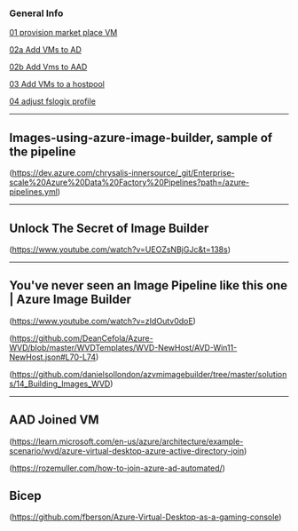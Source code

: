 ### General Info
[01 provision market place VM](https://github.com/lenvolk/images-using-azure-image-builder/blob/main/LenVolk/Scripts/MarketPlaceVM.ps1)

[02a Add VMs to AD](https://github.com/lenvolk/images-using-azure-image-builder/blob/main/LenVolk/Scripts/AD_VMjoin_invoke.ps1)

[02b Add Vms to AAD](https://github.com/lenvolk/images-using-azure-image-builder/blob/main/LenVolk/Scripts/001_AADextention_RBAC.ps1)

[03 Add VMs to a hostpool](https://github.com/lenvolk/images-using-azure-image-builder/blob/main/LenVolk/Scripts/000_invoke_command.ps1#L57-L75)

[04 adjust fslogix profile](https://github.com/lenvolk/images-using-azure-image-builder/blob/main/LenVolk/Scripts/000_invoke_command.ps1#L29-L42)

----
## Images-using-azure-image-builder, sample of the pipeline 
(https://dev.azure.com/chrysalis-innersource/_git/Enterprise-scale%20Azure%20Data%20Factory%20Pipelines?path=/azure-pipelines.yml)

----
## Unlock The Secret of Image Builder
(https://www.youtube.com/watch?v=UEOZsNBjGJc&t=138s)

----
## You've never seen an Image Pipeline like this one | Azure Image Builder
(https://www.youtube.com/watch?v=zIdOutv0doE)


(https://github.com/DeanCefola/Azure-WVD/blob/master/WVDTemplates/WVD-NewHost/AVD-Win11-NewHost.json#L70-L74)

(https://github.com/danielsollondon/azvmimagebuilder/tree/master/solutions/14_Building_Images_WVD)

----
## AAD Joined VM
(https://learn.microsoft.com/en-us/azure/architecture/example-scenario/wvd/azure-virtual-desktop-azure-active-directory-join)

(https://rozemuller.com/how-to-join-azure-ad-automated/)

## Bicep
(https://github.com/fberson/Azure-Virtual-Desktop-as-a-gaming-console)